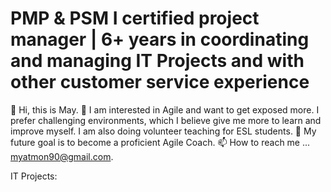 # PMP & PSM I certified project manager | 6+ years in coordinating and managing IT Projects and with other customer service experience


  👋 Hi, this is May.
  👀 I am interested in Agile and want to get exposed more. I prefer challenging environments, which I believe give me more to learn and improve myself. I am also doing volunteer teaching for ESL students.
💞️ My future goal is to become a proficient Agile Coach.
📫 How to reach me ... myatmon90@gmail.com.

IT Projects:
